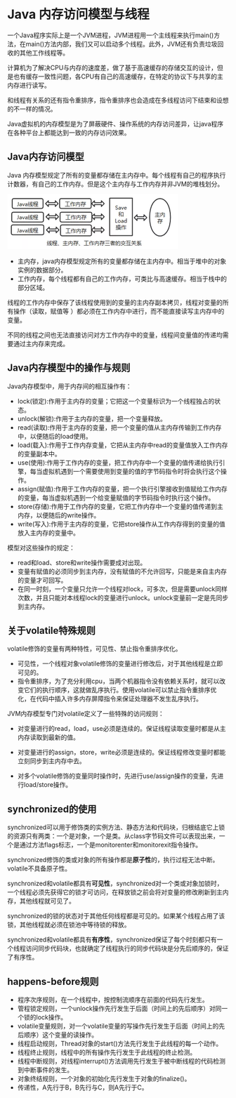 # Java 内存访问模型与线程

一个Java程序实际上是一个JVM进程，JVM进程用一个主线程来执行main()方法，在main()方法内部，我们又可以启动多个线程。此外，JVM还有负责垃圾回收的其他工作线程等。

计算机为了解决CPU与内存的速度差，做了基于高速缓存的存储交互的设计，但是也有缓存一致性问题，各CPU有自己的高速缓存，在特定的协议下与共享的主内存进行读写。

和线程有关系的还有指令重排序，指令重排序也会造成在多线程访问下结束和设想的不一样的情况。

Java虚拟机的内存模型是为了屏蔽硬件、操作系统的内存访问差异，让java程序在各种平台上都能达到一致的内存访问效果。

##  Java内存访问模型

Java 内存模型规定了所有的变量都存储在主内存中。每个线程有自己的程序执行计数器，有自己的工作内存。但是这个主内存与工作内存并非JVM的堆栈划分。

![java_thread_mem](java_thread_mem.png)

- 主内存，java内存模型规定所有的变量都存储在主内存中。相当于堆中的对象实例的数据部分。
- 工作内存，每个线程都有自己的工作内存，可类比与高速缓存。相当于栈中的部分区域。

线程的工作内存中保存了该线程使用到的变量的主内存副本拷贝，线程对变量的所有操作（读取，赋值等 ）都必须在工作内存中进行，而不能直接读写主内存中的变量。

不同的线程之间也无法直接访问对方工作内存中的变量，线程间变量值的传递均需要通过主内存来完成。

## Java内存模型中的操作与规则

Java内存模型中，用于内存间的相互操作有：

- lock(锁定):作用于主内存的变量；它把这一个变量标识为一个线程独占的状态。
- unlock(解锁):作用于主内存的变量，把一个变量释放。
- read(读取):作用于主内存的变量，把一个变量的值从主内存传输到工作内存中，以便随后的load使用。
- load(载入):作用于工作内存变量，它把从主内存中read的变量值放入工作内存的变量副本中。
- use(使用):作用于工作内存的变量，把工作内存中一个变量的值传递给执行引擎，每当虚拟机遇到一个需要使用到变量的值的字节码指令时将会执行这个操作。
- assign(赋值):作用于工作内存的变量，把一个执行引擎接收到值赋给工作内存的变量，每当虚拟机遇到一个给变量赋值的字节码指令时执行这个操作。
- store(存储):作用于工作内存的变量，它把工作内存中一个变量的值传递到主内存，以便随后的write操作。
- write(写入):作用于主内存的变量，它把store操作从工作内存得到的变量的值放入主内存的变量中。

模型对这些操作的规定：

- read和load、store和write操作需要成对出现。
- 变量有赋值的必须同步到主内存，没有赋值的不允许回写，只能是来自主内存的变量才可回写。
- 在同一时刻，一个变量只允许一个线程对lock，可多次，但是需要unlock同样次数，并且只能对本线程lock的变量进行unlock。unlock变量前一定是先同步到主内存。

## 关于volatile特殊规则

volatile修饰的变量有两种特性，可见性、禁止指令重排序优化。

- 可见性，一个线程对象volatile修饰的变量进行修改后，对于其他线程是立即可见的。
- 指令重排序，为了充分利用cpu，当两个机器指令没有依赖关系时，就可以改变它们的执行顺序，这就做乱序执行。使用volatile可以禁止指令重排序优化，在代码中插入许多内存屏障指令来保证处理器不发生乱序执行。

JVM内存模型专门对volatile定义了一些特殊的访问规则：

- 对变量进行的read，load，use必须是连续的。保证线程读取变量时都是从主内存读取到最新的值。

- 对变量进行的assign，store，write必须是连续的。保证线程修改变量时都能立刻同步到主内存中去。

- 对多个volatile修饰的变量同时操作时，先进行use/assign操作的变量，先进行load/store操作。

## synchronized的使用

synchronized可以用于修饰类的实例方法、静态方法和代码块，归根结底它上锁的资源只有两类：一个是对象，一个是类。从class字节码文件可以表现出来，一个是通过方法flags标志，一个是monitorenter和monitorexit指令操作。

synchronized修饰的类或对象的所有操作都是**原子性**的，执行过程无法中断。volatile不具备原子性。

synchronized和volatile都具有**可见性**，synchronized对一个类或对象加锁时，一个线程必须先获得它的锁才可访问，在释放锁之前会将对变量的修改刷新到主内存，其他线程就可见了。

synchronized的锁的状态对于其他任何线程都是可见的。如果某个线程占用了该锁，其他线程就必须在锁池中等待锁的释放。

synchronized和volatile都具有**有序性**，synchronized保证了每个时刻都只有一个线程访问同步代码块，也就确定了线程执行的同步代码块是分先后顺序的，保证了有序性。

## happens-before规则

- 程序次序规则，在一个线程中，按控制流顺序在前面的代码先行发生。
- 管程锁定规则，一个unlock操作先行发生于后面（时间上的先后顺序）对同一个锁的lock操作。
- volatile变量规则，对一个volatile变量的写操作先行发生于后面（时间上的先后顺序）这个变量的读操作。
- 线程启动规则，Thread对象的start()方法先行发生于此线程的每一个动作。
- 线程终止规则，线程中的所有操作先行发生于此线程的终止检测。
- 线程中断规则，对线程interrupt()方法调用先行发生于被中断线程的代码检测到中断事件的发生。
- 对象终结规则，一个对象的初始化先行发生于对象的finalize()。
- 传递性，A先行于B，B先行与C，则A先行于C。